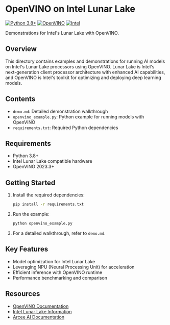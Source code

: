 # OpenVINO on Intel Lunar Lake

[![Python 3.8+](https://img.shields.io/badge/python-3.8+-blue.svg)](https://www.python.org/downloads/)
[![OpenVINO](https://img.shields.io/badge/OpenVINO-2023.3+-green)](https://docs.openvino.ai/)
[![Intel](https://img.shields.io/badge/Intel-Lunar%20Lake-blue)](https://www.intel.com/)

Demonstrations for Intel's Lunar Lake with OpenVINO.

## Overview

This directory contains examples and demonstrations for running AI models on Intel's Lunar Lake processors using OpenVINO. Lunar Lake is Intel's next-generation client processor architecture with enhanced AI capabilities, and OpenVINO is Intel's toolkit for optimizing and deploying deep learning models.

## Contents

- `demo.md`: Detailed demonstration walkthrough
- `openvino_example.py`: Python example for running models with OpenVINO
- `requirements.txt`: Required Python dependencies

## Requirements

- Python 3.8+
- Intel Lunar Lake compatible hardware
- OpenVINO 2023.3+

## Getting Started

1. Install the required dependencies:
   ```bash
   pip install -r requirements.txt
   ```

2. Run the example:
   ```bash
   python openvino_example.py
   ```

3. For a detailed walkthrough, refer to `demo.md`.

## Key Features

- Model optimization for Intel Lunar Lake
- Leveraging NPU (Neural Processing Unit) for acceleration
- Efficient inference with OpenVINO runtime
- Performance benchmarking and comparison

## Resources

- [OpenVINO Documentation](https://docs.openvino.ai/)
- [Intel Lunar Lake Information](https://www.intel.com/content/www/us/en/products/docs/processors/lunar-lake-processors.html)
- [Arcee AI Documentation](https://arcee.ai/docs) 